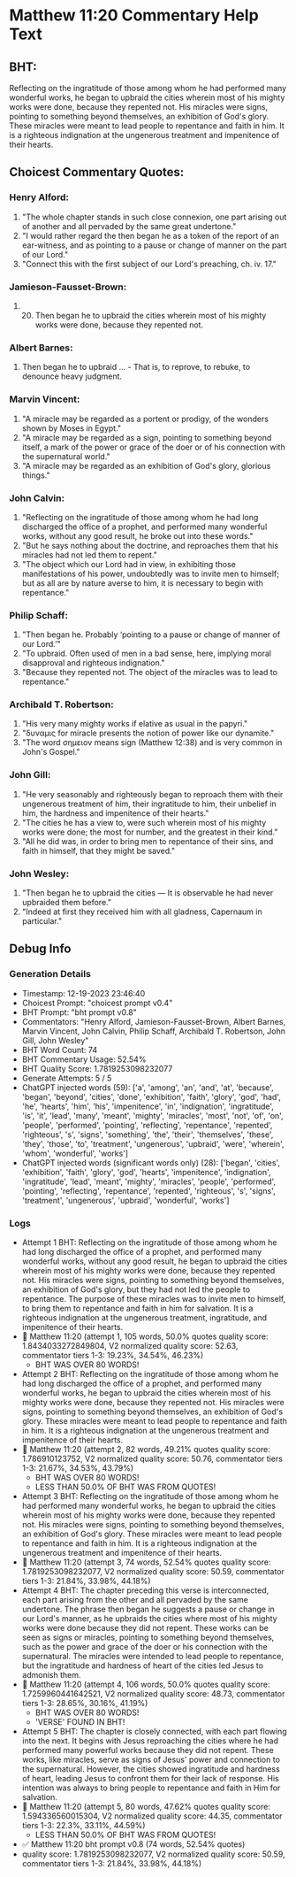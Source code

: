 # Matthew 11:20 Commentary Help Text

## BHT:
Reflecting on the ingratitude of those among whom he had performed many wonderful works, he began to upbraid the cities wherein most of his mighty works were done, because they repented not. His miracles were signs, pointing to something beyond themselves, an exhibition of God's glory. These miracles were meant to lead people to repentance and faith in him. It is a righteous indignation at the ungenerous treatment and impenitence of their hearts.

## Choicest Commentary Quotes:
### Henry Alford:
1. "The whole chapter stands in such close connexion, one part arising out of another and all pervaded by the same great undertone."
2. "I would rather regard the then began he as a token of the report of an ear-witness, and as pointing to a pause or change of manner on the part of our Lord."
3. "Connect this with the first subject of our Lord's preaching, ch. iv. 17."

### Jamieson-Fausset-Brown:
1. 20. Then began he to upbraid the
	cities wherein most of his mighty works were done, because they
	repented not.


### Albert Barnes:
1. Then began he to upbraid ... - That is, to reprove, to rebuke, to denounce heavy judgment.


### Marvin Vincent:
1. "A miracle may be regarded as a portent or prodigy, of the wonders shown by Moses in Egypt." 
2. "A miracle may be regarded as a sign, pointing to something beyond itself, a mark of the power or grace of the doer or of his connection with the supernatural world."
3. "A miracle may be regarded as an exhibition of God's glory, glorious things."

### John Calvin:
1. "Reflecting on the ingratitude of those among whom he had long discharged the office of a prophet, and performed many wonderful works, without any good result, he broke out into these words."
2. "But he says nothing about the doctrine, and reproaches them that his miracles had not led them to repent."
3. "The object which our Lord had in view, in exhibiting those manifestations of his power, undoubtedly was to invite men to himself; but as all are by nature averse to him, it is necessary to begin with repentance."

### Philip Schaff:
1. "Then began he. Probably ‘pointing to a pause or change of manner of our Lord.’"
2. "To upbraid. Often used of men in a bad sense, here, implying moral disapproval and righteous indignation."
3. "Because they repented not. The object of the miracles was to lead to repentance."

### Archibald T. Robertson:
1. "His very many mighty works if elative as usual in the papyri."
2. "δυναμις for miracle presents the notion of power like our dynamite."
3. "The word σημειον means sign (Matthew 12:38) and is very common in John's Gospel."

### John Gill:
1. "He very seasonably and righteously began to reproach them with their ungenerous treatment of him, their ingratitude to him, their unbelief in him, the hardness and impenitence of their hearts."
2. "The cities he has a view to, were such wherein most of his mighty works were done; the most for number, and the greatest in their kind."
3. "All he did was, in order to bring men to repentance of their sins, and faith in himself, that they might be saved."

### John Wesley:
1. "Then began he to upbraid the cities — It is observable he had never upbraided them before." 
2. "Indeed at first they received him with all gladness, Capernaum in particular."


## Debug Info
### Generation Details
- Timestamp: 12-19-2023 23:46:40
- Choicest Prompt: "choicest prompt v0.4"
- BHT Prompt: "bht prompt v0.8"
- Commentators: "Henry Alford, Jamieson-Fausset-Brown, Albert Barnes, Marvin Vincent, John Calvin, Philip Schaff, Archibald T. Robertson, John Gill, John Wesley"
- BHT Word Count: 74
- BHT Commentary Usage: 52.54%
- BHT Quality Score: 1.7819253098232077
- Generate Attempts: 5 / 5
- ChatGPT injected words (59):
	['a', 'among', 'an', 'and', 'at', 'because', 'began', 'beyond', 'cities', 'done', 'exhibition', 'faith', 'glory', 'god', 'had', 'he', 'hearts', 'him', 'his', 'impenitence', 'in', 'indignation', 'ingratitude', 'is', 'it', 'lead', 'many', 'meant', 'mighty', 'miracles', 'most', 'not', 'of', 'on', 'people', 'performed', 'pointing', 'reflecting', 'repentance', 'repented', 'righteous', 's', 'signs', 'something', 'the', 'their', 'themselves', 'these', 'they', 'those', 'to', 'treatment', 'ungenerous', 'upbraid', 'were', 'wherein', 'whom', 'wonderful', 'works']
- ChatGPT injected words (significant words only) (28):
	['began', 'cities', 'exhibition', 'faith', 'glory', 'god', 'hearts', 'impenitence', 'indignation', 'ingratitude', 'lead', 'meant', 'mighty', 'miracles', 'people', 'performed', 'pointing', 'reflecting', 'repentance', 'repented', 'righteous', 's', 'signs', 'treatment', 'ungenerous', 'upbraid', 'wonderful', 'works']

### Logs
- Attempt 1 BHT: Reflecting on the ingratitude of those among whom he had long discharged the office of a prophet, and performed many wonderful works, without any good result, he began to upbraid the cities wherein most of his mighty works were done, because they repented not. His miracles were signs, pointing to something beyond themselves, an exhibition of God's glory, but they had not led the people to repentance. The purpose of these miracles was to invite men to himself, to bring them to repentance and faith in him for salvation. It is a righteous indignation at the ungenerous treatment, ingratitude, and impenitence of their hearts.
- 🔄 Matthew 11:20 (attempt 1, 105 words, 50.0% quotes quality score: 1.8434033272849804, V2 normalized quality score: 52.63, commentator tiers 1-3: 19.23%, 34.54%, 46.23%) 
	- BHT WAS OVER 80 WORDS!
- Attempt 2 BHT: Reflecting on the ingratitude of those among whom he had long discharged the office of a prophet, and performed many wonderful works, he began to upbraid the cities wherein most of his mighty works were done, because they repented not. His miracles were signs, pointing to something beyond themselves, an exhibition of God's glory. These miracles were meant to lead people to repentance and faith in him. It is a righteous indignation at the ungenerous treatment and impenitence of their hearts.
- 🔄 Matthew 11:20 (attempt 2, 82 words, 49.21% quotes quality score: 1.786910123752, V2 normalized quality score: 50.76, commentator tiers 1-3: 21.67%, 34.53%, 43.79%) 
	- BHT WAS OVER 80 WORDS! 
	- LESS THAN 50.0% OF BHT WAS FROM QUOTES!
- Attempt 3 BHT: Reflecting on the ingratitude of those among whom he had performed many wonderful works, he began to upbraid the cities wherein most of his mighty works were done, because they repented not. His miracles were signs, pointing to something beyond themselves, an exhibition of God's glory. These miracles were meant to lead people to repentance and faith in him. It is a righteous indignation at the ungenerous treatment and impenitence of their hearts.
- 🔄 Matthew 11:20 (attempt 3, 74 words, 52.54% quotes quality score: 1.7819253098232077, V2 normalized quality score: 50.59, commentator tiers 1-3: 21.84%, 33.98%, 44.18%)
- Attempt 4 BHT: The chapter preceding this verse is interconnected, each part arising from the other and all pervaded by the same undertone. The phrase then began he suggests a pause or change in our Lord's manner, as he upbraids the cities where most of his mighty works were done because they did not repent. These works can be seen as signs or miracles, pointing to something beyond themselves, such as the power and grace of the doer or his connection with the supernatural. The miracles were intended to lead people to repentance, but the ingratitude and hardness of heart of the cities led Jesus to admonish them.
- 🔄 Matthew 11:20 (attempt 4, 106 words, 50.0% quotes quality score: 1.7259960441642521, V2 normalized quality score: 48.73, commentator tiers 1-3: 28.65%, 30.16%, 41.19%) 
	- BHT WAS OVER 80 WORDS! 
	- 'VERSE' FOUND IN BHT!
- Attempt 5 BHT: The chapter is closely connected, with each part flowing into the next. It begins with Jesus reproaching the cities where he had performed many powerful works because they did not repent. These works, like miracles, serve as signs of Jesus' power and connection to the supernatural. However, the cities showed ingratitude and hardness of heart, leading Jesus to confront them for their lack of response. His intention was always to bring people to repentance and faith in Him for salvation.
- 🔄 Matthew 11:20 (attempt 5, 80 words, 47.62% quotes quality score: 1.594336560015304, V2 normalized quality score: 44.35, commentator tiers 1-3: 22.3%, 33.11%, 44.59%) 
	- LESS THAN 50.0% OF BHT WAS FROM QUOTES!
- ✅ Matthew 11:20 bht prompt v0.8 (74 words, 52.54% quotes)
- quality score: 1.7819253098232077, V2 normalized quality score: 50.59, commentator tiers 1-3: 21.84%, 33.98%, 44.18%)